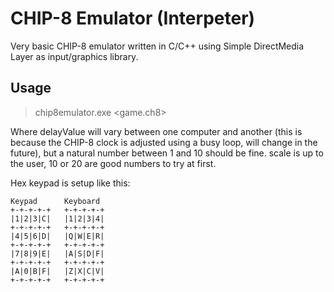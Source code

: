 # CHIP-8 Emulator (Interpeter)

Very basic CHIP-8 emulator written in C/C++ using Simple DirectMedia Layer as input/graphics library.

## Usage
> chip8emulator.exe <game.ch8> <delayValue> <scale>

Where delayValue will vary between one computer and another (this is because the CHIP-8 clock is adjusted using a busy loop, will change in the future), 
but a natural number between 1 and 10 should be fine.
scale is up to the user, 10 or 20 are good numbers to try at first.

Hex keypad is setup like this:

	Keypad 		Keyboard
	+-+-+-+-+ 	+-+-+-+-+
	|1|2|3|C| 	|1|2|3|4|
	+-+-+-+-+ 	+-+-+-+-+
	|4|5|6|D| 	|Q|W|E|R|
	+-+-+-+-+	+-+-+-+-+
	|7|8|9|E| 	|A|S|D|F|
	+-+-+-+-+ 	+-+-+-+-+
	|A|0|B|F| 	|Z|X|C|V|
	+-+-+-+-+ 	+-+-+-+-+